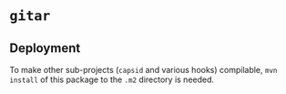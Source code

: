 # `gitar`

## Deployment

To make other sub-projects (`capsid` and various hooks) compilable, `mvn install` of this package to the `.m2` directory is needed.
